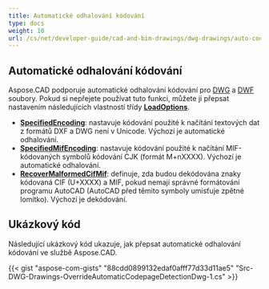 ```yaml
---
title: Automatické odhalování kódování
type: docs
weight: 10
url: /cs/net/developer-guide/cad-and-bim-drawings/dwg-drawings/auto-codepage-detection/
---
```


## **Automatické odhalování kódování**

Aspose.CAD podporuje automatické odhalování kódování pro [DWG](https://docs.fileformat.com/cad/dwg/) a [DWF](https://docs.fileformat.com/cad/dwf/) soubory. Pokud si nepřejete používat tuto funkci, můžete ji přepsat nastavením následujících vlastností třídy [**LoadOptions**](https://reference.aspose.com/cad/net/aspose.cad/loadoptions).

- [**SpecifiedEncoding**](https://reference.aspose.com/cad/net/aspose.cad/loadoptions/properties/specifiedencoding): nastavuje kódování použité k načítání textových dat z formátů DXF a DWG není v Unicode. Výchozí je automatické odhalování.
- [**SpecifiedMifEncoding**](https://reference.aspose.com/cad/net/aspose.cad/loadoptions/properties/specifiedmifencoding): nastavuje kódování použité k načítání MIF-kódovaných symbolů kódování CJK (formát M+nXXXX). Výchozí je automatické odhalování.
- [**RecoverMalformedCifMif**](https://reference.aspose.com/cad/net/aspose.cad/loadoptions/properties/recovermalformedcifmif): definuje, zda budou dekódována znaky kódovaná CIF (U+XXXX) a MIF, pokud nemají správné formátování programu AutoCAD (AutoCAD před těmito symboly umisťuje zpětné lomítko). Výchozí je dekódování.

## Ukázkový kód

Následující ukázkový kód ukazuje, jak přepsat automatické odhalování kódování ve službě Aspose.CAD.

{{< gist "aspose-com-gists" "88cdd0899132edaf0afff77d33d11ae5" "Src-DWG-Drawings-OverrideAutomaticCodepageDetectionDwg-1.cs" >}}
